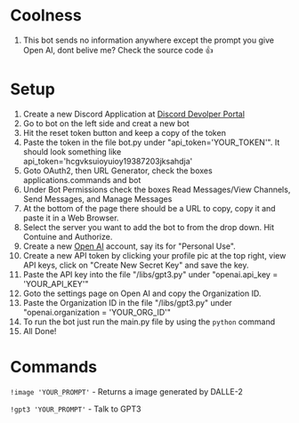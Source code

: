 # Coolness
1. This bot sends no information anywhere except the prompt you give Open AI, dont belive me? Check the source code 👍

# Setup
1. Create a new Discord Application at [Discord Devolper Portal](https://discord.com/developers/applications)
2. Go to bot on the left side and creat a new bot
3. Hit the reset token button and keep a copy of the token
4. Paste the token in the file bot.py under "api_token='YOUR_TOKEN'". It should look something like api_token='hcgvksuioyuioy19387203jksahdja'
5. Goto OAuth2, then URL Generator, check the boxes applications.commands and bot
6. Under Bot Permissions check the boxes Read Messages/View Channels, Send Messages, and Manage Messages
7. At the bottom of the page there should be a URL to copy, copy it and paste it in a Web Browser.
8. Select the server you want to add the bot to from the drop down. Hit Contuine and Authorize.
9. Create a new [Open AI](https://openai.com/api/login) account, say its for "Personal Use".
10. Create a new API token by clicking your profile pic at the top right, view API keys, click on "Create New Secret Key" and save the key.
11. Paste the API key into the file "/libs/gpt3.py" under "openai.api_key = 'YOUR_API_KEY'"
12. Goto the settings page on Open AI and copy the Organization ID.
13. Paste the Organization ID in the file "/libs/gpt3.py" under "openai.organization = 'YOUR_ORG_ID'"
14. To run the bot just run the main.py file by using the ```python``` command
15. All Done!

# Commands

```!image 'YOUR_PROMPT'``` - Returns a image generated by DALLE-2

```!gpt3 'YOUR_PROMPT'``` - Talk to GPT3